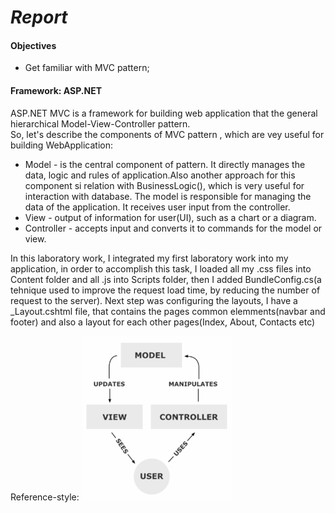 # *Report*

#### Objectives ####
* Get familiar with MVC pattern;
#### Framework: ASP.NET
ASP.NET MVC is a framework for building web application that the general hierarchical Model-View-Controller pattern.  
So, let's describe the components of MVC pattern , which are vey useful for building WebApplication: 

* Model - is the central component of pattern. It directly manages the data,
logic and rules of application.Also another approach for this component si relation with BusinessLogic(),
which is very useful for interaction with database. The model is responsible for managing the data of the application.
It receives user input from the controller.
* View - output of information for user(UI), such as a chart or a diagram.
* Controller - accepts input and converts it to commands for the model or view.



In this laboratory work, I integrated my first laboratory work into my application, in order to accomplish this task, I loaded all my .css 
files into Content folder and all .js into Scripts folder, then I added BundleConfig.cs(a tehnique used to improve the request load time, by reducing the number of request to the server). Next step was configuring the layouts, I have a _Layout.cshtml file,
that contains the pages common elemments(navbar and footer) and also a layout for each other pages(Index, About, Contacts etc)


Reference-style: 
![alt text][logo]

[logo]: https://github.com/gzaharia/WebTechnologiesLabs/blob/master/Laboratory_N2/MVC.png "my image"
